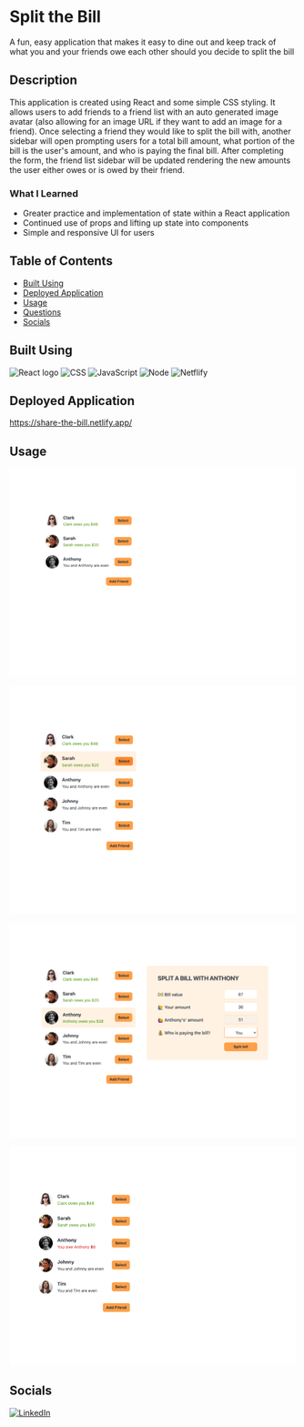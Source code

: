 # Split the Bill

A fun, easy application that makes it easy to dine out and keep track of what you and your friends owe each other should you decide to split the bill

## Description

This application is created using React and some simple CSS styling. It allows users to add friends to a friend list with an auto generated image avatar (also allowing for an image URL if they want to add an image for a friend). Once selecting a friend they would like to split the bill with, another sidebar will open prompting users for a total bill amount, what portion of the bill is the user's amount, and who is paying the final bill. After completing the form, the friend list sidebar will be updated rendering the new amounts the user either owes or is owed by their friend.

### What I Learned

- Greater practice and implementation of state within a React application
- Continued use of props and lifting up state into components
- Simple and responsive UI for users

## Table of Contents

- [Built Using](#built-using)
- [Deployed Application](#deployed-application)
- [Usage](#usage)
- [Questions](#questions)
- [Socials](#socials)

## Built Using

![React logo](https://img.shields.io/badge/React-20232A?style=for-the-badge&logo=react&logoColor=61DAFB) ![CSS](https://img.shields.io/badge/CSS3-1572B6?style=for-the-badge&logo=css3&logoColor=white) ![JavaScript](https://img.shields.io/badge/JavaScript-323330?style=for-the-badge&logo=javascript&logoColor=F7DF1E) ![Node](https://img.shields.io/badge/Node.js-339933?style=for-the-badge&logo=nodedotjs&logoColor=white) ![Netflify](https://img.shields.io/badge/Netlify-00C7B7?style=for-the-badge&logo=netlify&logoColor=white)

## Deployed Application

https://share-the-bill.netlify.app/

## Usage

![demo 1](./public/images/home1.png)

![demo 2](./public/images/home2.png)

![demo 2](./public/images/home3.png)

![demo 2](./public/images/home4.png)

## Socials

[![LinkedIn](https://img.shields.io/badge/LinkedIn-samocain-blue)](https://www.linkedin.com/in/samocain/)
